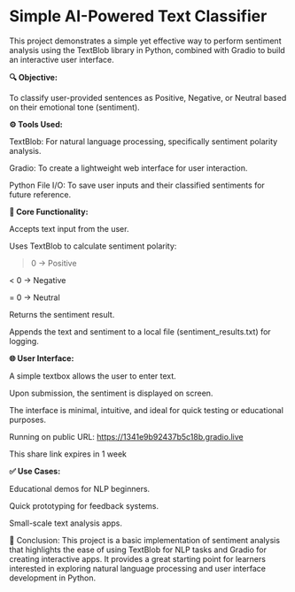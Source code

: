  # **Simple AI-Powered Text Classifier**
 
This project demonstrates a simple yet effective way to perform sentiment analysis using the TextBlob library in Python, combined with Gradio to build an interactive user interface.

**🔍 Objective:**

To classify user-provided sentences as Positive, Negative, or Neutral based on their emotional tone (sentiment).

**⚙️ Tools Used:**

TextBlob: For natural language processing, specifically sentiment polarity analysis.

Gradio: To create a lightweight web interface for user interaction.

Python File I/O: To save user inputs and their classified sentiments for future reference.

**🧠 Core Functionality:**

Accepts text input from the user.

Uses TextBlob to calculate sentiment polarity:

> 0 → Positive

< 0 → Negative

= 0 → Neutral

Returns the sentiment result.

Appends the text and sentiment to a local file (sentiment_results.txt) for logging.

**🌐 User Interface:**

A simple textbox allows the user to enter text.

Upon submission, the sentiment is displayed on screen.

The interface is minimal, intuitive, and ideal for quick testing or educational purposes.

Running on public URL: https://1341e9b92437b5c18b.gradio.live

This share link expires in 1 week

**✅ Use Cases:**

Educational demos for NLP beginners.

Quick prototyping for feedback systems.

Small-scale text analysis apps.

📌 Conclusion:
This project is a basic implementation of sentiment analysis that highlights the ease of using TextBlob for NLP tasks and Gradio for creating interactive apps. It provides a great starting point for learners interested in exploring natural language processing and user interface development in Python.
